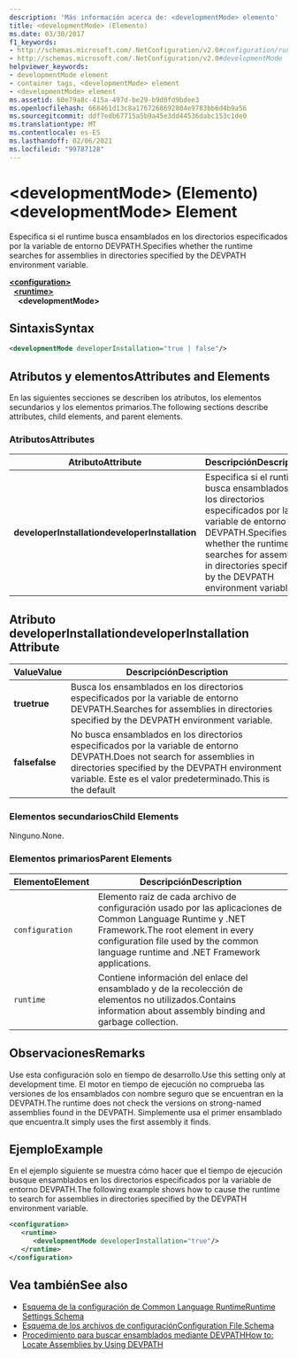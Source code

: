 ```yaml
---
description: 'Más información acerca de: <developmentMode> elemento'
title: <developmentMode> (Elemento)
ms.date: 03/30/2017
f1_keywords:
- http://schemas.microsoft.com/.NetConfiguration/v2.0#configuration/runtime/developmentMode
- http://schemas.microsoft.com/.NetConfiguration/v2.0#developmentMode
helpviewer_keywords:
- developmentMode element
- container tags, <developmentMode> element
- <developmentMode> element
ms.assetid: 60e79a8c-415a-497d-be29-b9d0fd9bdee3
ms.openlocfilehash: 668461d13c8a1767268692804e9783bb6d4b9a56
ms.sourcegitcommit: ddf7edb67715a5b9a45e3dd44536dabc153c1de0
ms.translationtype: MT
ms.contentlocale: es-ES
ms.lasthandoff: 02/06/2021
ms.locfileid: "99787128"
---
```

# <a name="developmentmode-element"></a><span data-ttu-id="fbee1-103">\<developmentMode> (Elemento)</span><span class="sxs-lookup"><span data-stu-id="fbee1-103">\<developmentMode> Element</span></span>

<span data-ttu-id="fbee1-104">Especifica si el runtime busca ensamblados en los directorios especificados por la variable de entorno DEVPATH.</span><span class="sxs-lookup"><span data-stu-id="fbee1-104">Specifies whether the runtime searches for assemblies in directories specified by the DEVPATH environment variable.</span></span>  
  
[**\<configuration>**](../configuration-element.md)\
&nbsp;&nbsp;[**\<runtime>**](runtime-element.md)\
&nbsp;&nbsp;&nbsp;&nbsp;**\<developmentMode>**  
  
## <a name="syntax"></a><span data-ttu-id="fbee1-105">Sintaxis</span><span class="sxs-lookup"><span data-stu-id="fbee1-105">Syntax</span></span>  
  
```xml  
<developmentMode developerInstallation="true | false"/>  
```  
  
## <a name="attributes-and-elements"></a><span data-ttu-id="fbee1-106">Atributos y elementos</span><span class="sxs-lookup"><span data-stu-id="fbee1-106">Attributes and Elements</span></span>  

 <span data-ttu-id="fbee1-107">En las siguientes secciones se describen los atributos, los elementos secundarios y los elementos primarios.</span><span class="sxs-lookup"><span data-stu-id="fbee1-107">The following sections describe attributes, child elements, and parent elements.</span></span>  
  
### <a name="attributes"></a><span data-ttu-id="fbee1-108">Atributos</span><span class="sxs-lookup"><span data-stu-id="fbee1-108">Attributes</span></span>  
  
|<span data-ttu-id="fbee1-109">Atributo</span><span class="sxs-lookup"><span data-stu-id="fbee1-109">Attribute</span></span>|<span data-ttu-id="fbee1-110">Descripción</span><span class="sxs-lookup"><span data-stu-id="fbee1-110">Description</span></span>|  
|---------------|-----------------|  
|<span data-ttu-id="fbee1-111">**developerInstallation**</span><span class="sxs-lookup"><span data-stu-id="fbee1-111">**developerInstallation**</span></span>|<span data-ttu-id="fbee1-112">Especifica si el runtime busca ensamblados en los directorios especificados por la variable de entorno DEVPATH.</span><span class="sxs-lookup"><span data-stu-id="fbee1-112">Specifies whether the runtime searches for assemblies in directories specified by the DEVPATH environment variable.</span></span>|  
  
## <a name="developerinstallation-attribute"></a><span data-ttu-id="fbee1-113">Atributo developerInstallation</span><span class="sxs-lookup"><span data-stu-id="fbee1-113">developerInstallation Attribute</span></span>  
  
|<span data-ttu-id="fbee1-114">Value</span><span class="sxs-lookup"><span data-stu-id="fbee1-114">Value</span></span>|<span data-ttu-id="fbee1-115">Descripción</span><span class="sxs-lookup"><span data-stu-id="fbee1-115">Description</span></span>|  
|-----------|-----------------|  
|<span data-ttu-id="fbee1-116">**true**</span><span class="sxs-lookup"><span data-stu-id="fbee1-116">**true**</span></span>|<span data-ttu-id="fbee1-117">Busca los ensamblados en los directorios especificados por la variable de entorno DEVPATH.</span><span class="sxs-lookup"><span data-stu-id="fbee1-117">Searches for assemblies in directories specified by the DEVPATH environment variable.</span></span>|  
|<span data-ttu-id="fbee1-118">**false**</span><span class="sxs-lookup"><span data-stu-id="fbee1-118">**false**</span></span>|<span data-ttu-id="fbee1-119">No busca ensamblados en los directorios especificados por la variable de entorno DEVPATH.</span><span class="sxs-lookup"><span data-stu-id="fbee1-119">Does not search for assemblies in directories specified by the DEVPATH environment variable.</span></span> <span data-ttu-id="fbee1-120">Este es el valor predeterminado.</span><span class="sxs-lookup"><span data-stu-id="fbee1-120">This is the default</span></span>|  
  
### <a name="child-elements"></a><span data-ttu-id="fbee1-121">Elementos secundarios</span><span class="sxs-lookup"><span data-stu-id="fbee1-121">Child Elements</span></span>  

 <span data-ttu-id="fbee1-122">Ninguno.</span><span class="sxs-lookup"><span data-stu-id="fbee1-122">None.</span></span>  
  
### <a name="parent-elements"></a><span data-ttu-id="fbee1-123">Elementos primarios</span><span class="sxs-lookup"><span data-stu-id="fbee1-123">Parent Elements</span></span>  
  
|<span data-ttu-id="fbee1-124">Elemento</span><span class="sxs-lookup"><span data-stu-id="fbee1-124">Element</span></span>|<span data-ttu-id="fbee1-125">Descripción</span><span class="sxs-lookup"><span data-stu-id="fbee1-125">Description</span></span>|  
|-------------|-----------------|  
|`configuration`|<span data-ttu-id="fbee1-126">Elemento raíz de cada archivo de configuración usado por las aplicaciones de Common Language Runtime y .NET Framework.</span><span class="sxs-lookup"><span data-stu-id="fbee1-126">The root element in every configuration file used by the common language runtime and .NET Framework applications.</span></span>|  
|`runtime`|<span data-ttu-id="fbee1-127">Contiene información del enlace del ensamblado y de la recolección de elementos no utilizados.</span><span class="sxs-lookup"><span data-stu-id="fbee1-127">Contains information about assembly binding and garbage collection.</span></span>|  
  
## <a name="remarks"></a><span data-ttu-id="fbee1-128">Observaciones</span><span class="sxs-lookup"><span data-stu-id="fbee1-128">Remarks</span></span>  

 <span data-ttu-id="fbee1-129">Use esta configuración solo en tiempo de desarrollo.</span><span class="sxs-lookup"><span data-stu-id="fbee1-129">Use this setting only at development time.</span></span> <span data-ttu-id="fbee1-130">El motor en tiempo de ejecución no comprueba las versiones de los ensamblados con nombre seguro que se encuentran en la DEVPATH.</span><span class="sxs-lookup"><span data-stu-id="fbee1-130">The runtime does not check the versions on strong-named assemblies found in the DEVPATH.</span></span> <span data-ttu-id="fbee1-131">Simplemente usa el primer ensamblado que encuentra.</span><span class="sxs-lookup"><span data-stu-id="fbee1-131">It simply uses the first assembly it finds.</span></span>  
  
## <a name="example"></a><span data-ttu-id="fbee1-132">Ejemplo</span><span class="sxs-lookup"><span data-stu-id="fbee1-132">Example</span></span>  

 <span data-ttu-id="fbee1-133">En el ejemplo siguiente se muestra cómo hacer que el tiempo de ejecución busque ensamblados en los directorios especificados por la variable de entorno DEVPATH.</span><span class="sxs-lookup"><span data-stu-id="fbee1-133">The following example shows how to cause the runtime to search for assemblies in directories specified by the DEVPATH environment variable.</span></span>  
  
```xml  
<configuration>  
   <runtime>  
      <developmentMode developerInstallation="true"/>  
   </runtime>  
</configuration>  
```  
  
## <a name="see-also"></a><span data-ttu-id="fbee1-134">Vea también</span><span class="sxs-lookup"><span data-stu-id="fbee1-134">See also</span></span>

- [<span data-ttu-id="fbee1-135">Esquema de la configuración de Common Language Runtime</span><span class="sxs-lookup"><span data-stu-id="fbee1-135">Runtime Settings Schema</span></span>](index.md)
- [<span data-ttu-id="fbee1-136">Esquema de los archivos de configuración</span><span class="sxs-lookup"><span data-stu-id="fbee1-136">Configuration File Schema</span></span>](../index.md)
- [<span data-ttu-id="fbee1-137">Procedimiento para buscar ensamblados mediante DEVPATH</span><span class="sxs-lookup"><span data-stu-id="fbee1-137">How to: Locate Assemblies by Using DEVPATH</span></span>](../../how-to-locate-assemblies-by-using-devpath.md)
